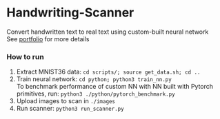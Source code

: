 # Handwriting-Scanner
Convert handwritten text to real text using custom-built neural network \
See [portfolio](https://casperwong.weebly.com/programming.html) for more details

### How to run
1. Extract MNIST36 data: `cd scripts/; source get_data.sh; cd ..`
2. Train neural network: `cd python; python3 train_nn.py` \
To benchmark performance of custom NN with NN built with Pytorch primitives, run: `python3 ./python/pytorch_benchmark.py`
3. Upload images to scan in `./images`
4. Run scanner: `python3 run_scanner.py`
